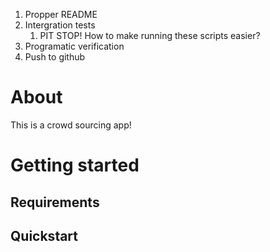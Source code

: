 1. Propper README
2. Intergration tests
   1. PIT STOP! How to make running these scripts easier?
3. Programatic verification
4. Push to github

# About

This is a crowd sourcing app!

# Getting started

## Requirements

## Quickstart
